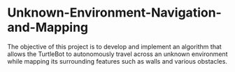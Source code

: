 # Unknown-Environment-Navigation-and-Mapping
The objective of this project is to develop and implement an algorithm that allows the TurtleBot to autonomously travel across an unknown environment while mapping its surrounding features such as walls and various obstacles.
